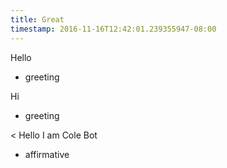 ```yaml
---
title: Great
timestamp: 2016-11-16T12:42:01.239355947-08:00
---
```


Hello
* greeting

Hi
* greeting

< Hello I am Cole Bot
* affirmative
